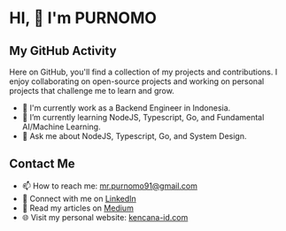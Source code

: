 # HI, 👋 I'm PURNOMO

## My GitHub Activity

Here on GitHub, you'll find a collection of my projects and contributions. I enjoy collaborating on open-source projects and working on personal projects that challenge me to learn and grow.

- 📝 I'm currently work as a Backend Engineer in Indonesia.
- 🌱 I’m currently learning NodeJS, Typescript, Go, and Fundamental AI/Machine Learning.
- 💬 Ask me about NodeJS, Typescript, Go, and System Design.

## Contact Me

- 📫 How to reach me: <mr.purnomo91@gmail.com>
- 💼 Connect with me on [LinkedIn](https://www.linkedin.com/in/purnomo-mr/)
- 📝 Read my articles on [Medium](https://medium.com/@mr.purnomo91)
- 🌐 Visit my personal website: [kencana-id.com](https://www.kencana-id.com)

